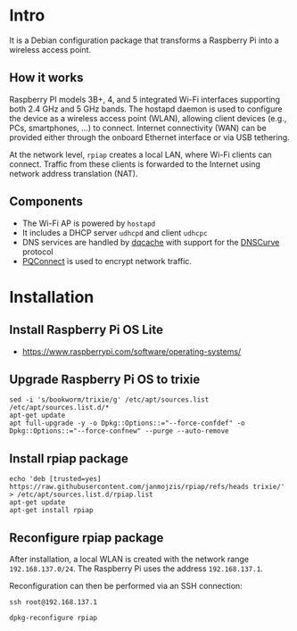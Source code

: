 # Intro
It is a Debian configuration package that transforms a Raspberry Pi into a wireless access point.

## How it works
Raspberry PI models 3B+, 4, and 5 integrated Wi-Fi interfaces supporting both 2.4 GHz and 5 GHz bands.
The hostapd daemon is used to configure the device as a wireless access point (WLAN), allowing client devices (e.g., PCs, smartphones, ...) to connect.
Internet connectivity (WAN) can be provided either through the onboard Ethernet interface or via USB tethering.

At the network level, `rpiap` creates a local LAN, where Wi-Fi clients can connect.
Traffic from these clients is forwarded to the Internet using network address translation (NAT).

## Components
- The Wi-Fi AP is powered by `hostapd`
- It includes a DHCP server `udhcpd` and client `udhcpc`
- DNS services are handled by [dqcache](https://github.com/janmojzis/dq) with support for the [DNSCurve](https://dnscurve.org) protocol
- [PQConnect](https://www.pqconnect.net) is used to encrypt network traffic.

# Installation

## Install Raspberry Pi OS Lite
- https://www.raspberrypi.com/software/operating-systems/

## Upgrade Raspberry Pi OS to trixie
~~~
sed -i 's/bookworm/trixie/g' /etc/apt/sources.list /etc/apt/sources.list.d/*
apt-get update
apt full-upgrade -y -o Dpkg::Options::="--force-confdef" -o Dpkg::Options::="--force-confnew" --purge --auto-remove
~~~

## Install rpiap package
~~~
echo 'deb [trusted=yes] https://raw.githubusercontent.com/janmojzis/rpiap/refs/heads trixie/' > /etc/apt/sources.list.d/rpiap.list
apt-get update
apt-get install rpiap
~~~

## Reconfigure rpiap package

After installation, a local WLAN is created with the network range `192.168.137.0/24`.
The Raspberry Pi uses the address `192.168.137.1`.

Reconfiguration can then be performed via an SSH connection:
~~~
ssh root@192.168.137.1
~~~
~~~
dpkg-reconfigure rpiap
~~~
